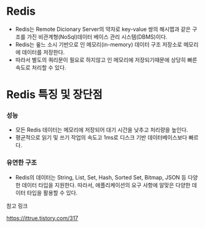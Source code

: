 # Redis
- Redis는 Remote Dicionary Server의 약자로 key-value 쌍의 해시맵과 같은 구조를 가진 비관계형(NoSql)데이터 베이스 관리 시스템(DBMS)이다.
- Redis는 옾느 소시 기반으로 인 메모리(in-memory) 데이터 구조 저장소로 메모리에 데이터를 저장한다.
- 따라서 별도의 쿼리문이 필요로 하지않고 인 메모리에 저장되기때문에 상당히 빠른 속도로 처리할 수 있다.

# Redis 특징 및 장단점
### 성능
- 모든 Redis 데이터는 메모리에 저장되어 대기 시간을 낮추고 처리량을 높인다.
- 평균적으로 읽기 및 쓰기 작업의 속도고 1ms로 디스크 기반 데이터베이스보다 빠르다.
### 유연한 구조
- Redis의 데이터는 String, List, Set, Hash, Sorted Set, Bitmap, JSON 등 다양한 데이터 타입을 지원한다.
따라서, 애플리케이션의 요구 사항에 알맞은 다양한 데이터 타입을 활용할 수 있다.
 

참고 링크 

 https://ittrue.tistory.com/317